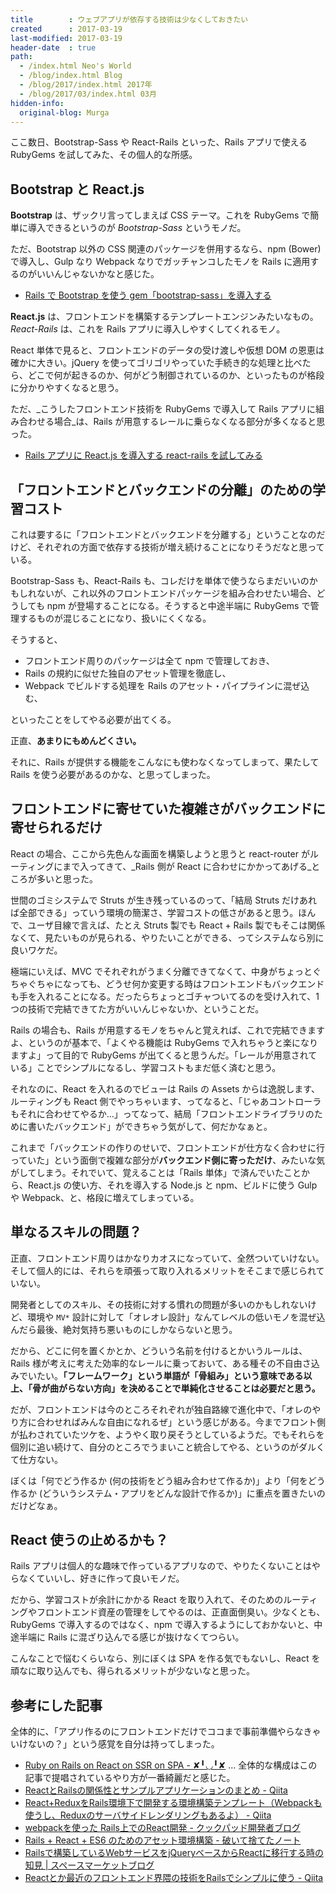 ```yaml
---
title        : ウェブアプリが依存する技術は少なくしておきたい
created      : 2017-03-19
last-modified: 2017-03-19
header-date  : true
path:
  - /index.html Neo's World
  - /blog/index.html Blog
  - /blog/2017/index.html 2017年
  - /blog/2017/03/index.html 03月
hidden-info:
  original-blog: Murga
---
```


ここ数日、Bootstrap-Sass や React-Rails といった、Rails アプリで使える RubyGems を試してみた、その個人的な所感。

## Bootstrap と React.js

**Bootstrap** は、ザックリ言ってしまえば CSS テーマ。これを RubyGems で簡単に導入できるというのが _Bootstrap-Sass_ というモノだ。

ただ、Bootstrap 以外の CSS 関連のパッケージを併用するなら、npm (Bower) で導入し、Gulp なり Webpack なりでガッチャンコしたモノを Rails に適用するのがいいんじゃないかなと感じた。

- [Rails で Bootstrap を使う gem「bootstrap-sass」を導入する](/blog/2017/03/17-02.html)

**React.js** は、フロントエンドを構築するテンプレートエンジンみたいなもの。_React-Rails_ は、これを Rails アプリに導入しやすくしてくれるモノ。

React 単体で見ると、フロントエンドのデータの受け渡しや仮想 DOM の恩恵は確かに大きい。jQuery を使ってゴリゴリやっていた手続き的な処理と比べたら、どこで何が起きるのか、何がどう制御されているのか、といったものが格段に分かりやすくなると思う。

ただ、_こうしたフロントエンド技術を RubyGems で導入して Rails アプリに組み合わせる場合_は、Rails が用意するレールに乗らなくなる部分が多くなると思った。

- [Rails アプリに React.js を導入する react-rails を試してみる](/blog/2017/03/19-02.html)

## 「フロントエンドとバックエンドの分離」のための学習コスト

これは要するに「フロントエンドとバックエンドを分離する」ということなのだけど、それぞれの方面で依存する技術が増え続けることになりそうだなと思っている。

Bootstrap-Sass も、React-Rails も、コレだけを単体で使うならまだいいのかもしれないが、これ以外のフロントエンドパッケージを組み合わせたい場合、どうしても npm が登場することになる。そうすると中途半端に RubyGems で管理するものが混じることになり、扱いにくくなる。

そうすると、

- フロントエンド周りのパッケージは全て npm で管理しておき、
- Rails の規約に似せた独自のアセット管理を徹底し、
- Webpack でビルドする処理を Rails のアセット・パイプラインに混ぜ込む、

といったことをしてやる必要が出てくる。

正直、**あまりにもめんどくさい。**

それに、Rails が提供する機能をこんなにも使わなくなってしまって、果たして Rails を使う必要があるのかな、と思ってしまった。

## フロントエンドに寄せていた複雑さがバックエンドに寄せられるだけ

React の場合、ここから先色んな画面を構築しようと思うと react-router がルーティングにまで入ってきて、_Rails 側が React に合わせにかかってあげる_ところが多いと思った。

世間のゴミシステムで Struts が生き残っているのって、「結局 Struts だけあれば全部できる」っていう環境の簡潔さ、学習コストの低さがあると思う。ほんで、ユーザ目線で言えば、たとえ Struts 製でも React + Rails 製でもそこは関係なくて、見たいものが見られる、やりたいことができる、ってシステムなら別に良いワケだ。

極端にいえば、MVC でそれぞれがうまく分離できてなくて、中身がちょっとぐちゃぐちゃになっても、どうせ何か変更する時はフロントエンドもバックエンドも手を入れることになる。だったらちょっとゴチャついてるのを受け入れて、1つの技術で完結できてた方がいいんじゃないか、ということだ。

Rails の場合も、Rails が用意するモノをちゃんと覚えれば、これで完結できますよ、というのが基本で、「よくやる機能は RubyGems で入れちゃうと楽になりますよ」って目的で RubyGems が出てくると思うんだ。「レールが用意されている」ことでシンプルになるし、学習コストもまだ低く済むと思う。

それなのに、React を入れるのでビューは Rails の Assets からは逸脱します、ルーティングも React 側でやっちゃいます、ってなると、「じゃあコントローラもそれに合わせてやるか…」ってなって、結局「フロントエンドライブラリのために書いたバックエンド」ができちゃう気がして、何だかなぁと。

これまで「バックエンドの作りのせいで、フロントエンドが仕方なく合わせに行っていた」という面倒で複雑な部分が**バックエンド側に寄っただけ**、みたいな気がしてしまう。それでいて、覚えることは「Rails 単体」で済んでいたことから、React.js の使い方、それを導入する Node.js と npm、ビルドに使う Gulp や Webpack、と、格段に増えてしまっている。

## 単なるスキルの問題？

正直、フロントエンド周りはかなりカオスになっていて、全然ついていけない。そして個人的には、それらを頑張って取り入れるメリットをそこまで感じられていない。

開発者としてのスキル、その技術に対する慣れの問題が多いのかもしれないけど、環境や `MV*` 設計に対して「オレオレ設計」なんてレベルの低いモノを混ぜ込んだら最後、絶対気持ち悪いものにしかならないと思う。

だから、どこに何を置くかとか、どういう名前を付けるとかいうルールは、Rails 様が考えに考えた効率的なレールに乗っておいて、ある種その不自由さ込みでいたい。**「フレームワーク」という単語が「骨組み」という意味である以上、「骨が曲がらない方向」を決めることで単純化させることは必要だと思う。**

だが、フロントエンドは今のところそれぞれが独自路線で進化中で、「オレのやり方に合わせればみんな自由になれるぜ」という感じがある。今までフロント側が払わされていたツケを、ようやく取り戻そうとしているようだ。でもそれらを個別に追い続けて、自分のところでうまいこと統合してやる、というのがダルくて仕方ない。

ぼくは「何でどう作るか (何の技術をどう組み合わせて作るか)」より「何をどう作るか (どういうシステム・アプリをどんな設計で作るか)」に重点を置きたいのだけどなぁ。

## React 使うの止めるかも？

Rails アプリは個人的な趣味で作っているアプリなので、やりたくないことはやらなくていいし、好きに作って良いモノだ。

だから、学習コストが余計にかかる React を取り入れて、そのためのルーティングやフロントエンド資産の管理をしてやるのは、正直面倒臭い。少なくとも、RubyGems で導入するのではなく、npm で導入するようにしておかないと、中途半端に Rails に混ざり込んでる感じが抜けなくてつらい。

こんなことで悩むくらいなら、別にぼくは SPA を作る気でもないし、React を頑なに取り込んでも、得られるメリットが少ないなと思った。

## 参考にした記事

全体的に、「アプリ作るのにフロントエンドだけでココまで事前準備やらなきゃいけないの？」という感覚を自分は持ってしまった。

- [Ruby on Rails on React on SSR on SPA - ✘╹◡╹✘](http://r7kamura.hatenablog.com/entry/2016/10/10/173610) … 全体的な構成はこの記事で提唱されているやり方が一番綺麗だと感じた。
- [ReactとRailsの関係性とサンプルアプリケーションのまとめ - Qiita](http://qiita.com/jwako/items/195e2e85793716fb1d53)
- [React+ReduxをRails環境下で開発する環境構築テンプレート（Webpackも使うし、Reduxのサーバサイドレンダリングもあるよ） - Qiita](http://qiita.com/chimame/items/136d3a35b79e553a7f97)
- [webpackを使った Rails上でのReact開発 - クックパッド開発者ブログ](http://techlife.cookpad.com/entry/2016/07/27/101015)
- [Rails + React + ES6 のためのアセット環境構築 - 破いて捨てたノート](http://yachibit.hateblo.jp/entry/2015/05/22/011323)
- [Railsで構築しているWebサービスをjQueryベースからReactに移行する時の知見 | スペースマーケットブログ](http://blog.spacemarket.com/code/migration-to-react/)
- [Reactとか最近のフロントエンド界隈の技術をRailsでシンプルに使う - Qiita](http://qiita.com/t-sato/items/343db8ee1618f476a74e)
